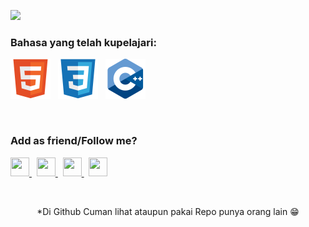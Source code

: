 <a href="https://git.io/typing-svg"><img src="https://readme-typing-svg.herokuapp.com?font=Tiny5&size=30&pause=2000&color=18F718&repeat=false&width=435&lines=%F0%9F%91%8B+Halo%2C+Aku+Aeroxflush" /> </a>

### Bahasa yang telah kupelajari:
<div>
<img height="64" width="64" src="https://raw.githubusercontent.com/devicons/devicon/6910f0503efdd315c8f9b858234310c06e04d9c0/icons/html5/html5-original.svg" /> &nbsp;
<img height="64" width="64" src="https://raw.githubusercontent.com/devicons/devicon/6910f0503efdd315c8f9b858234310c06e04d9c0/icons/css3/css3-original.svg" /> &nbsp;
<img height="64" width="64" src="https://raw.githubusercontent.com/devicons/devicon/6910f0503efdd315c8f9b858234310c06e04d9c0/icons/cplusplus/cplusplus-original.svg" /> &nbsp;
</div>

&nbsp;
### Add as friend/Follow me?
<a href="https://www.discordapp.com/users/574176914483445760"> 
  <img height="30" width="30" src="https://discord.com/assets/3437c10597c1526c3dbd98c737c2bcae.svg">
</a> &nbsp;
<a href="https://steamcommunity.com/id/saucyrendang/"> 
  <img height="30" width="30" src="https://static.wikia.nocookie.net/logopedia/images/5/56/Steam_Icon_2014.svg/revision/latest/scale-to-width-down/512?cb=20190826175003">
</a> &nbsp;
<a href="https://open.spotify.com/user/31rti3haf32ud5p4xiwmmz7wwc3a"> 
  <img height="30" width="30" src="https://www.freepnglogos.com/uploads/spotify-logo-png/file-spotify-logo-png-4.png">
</a> &nbsp;
<a href="https://www.reddit.com/user/Aeroxflush"> 
  <img height="30" width="30" src="https://www.redditinc.com/assets/images/site/reddit-logo.png">
</a>

&nbsp;
<p align="center">*Di Github Cuman lihat ataupun pakai Repo punya orang lain 😁</p>
